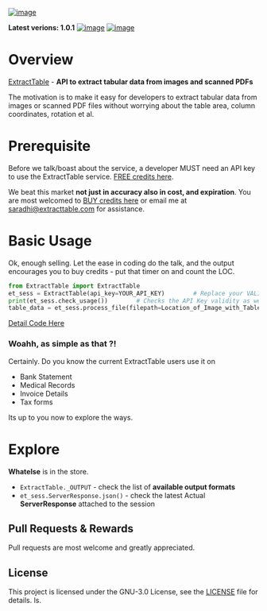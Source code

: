 [![image](https://i.imgur.com/YIHmXue.png?1)](https://extracttable.com?ref=github-ET)

**Latest verions: 1.0.1** [![image](https://img.shields.io/github/license/ExtractTable/ExtractTable-py)]() [![image](https://img.shields.io/badge/python-3.5%20%7C%203.6%20%7C%203.7-blue)]()  
  
# Overview
[ExtractTable](https://extracttable.com) - **API to extract tabular data from images and scanned PDFs**

The motivation is to make it easy for developers to extract tabular data from images or scanned PDF files without worrying about the table area, column coordinates, rotation et al.

# Prerequisite

Before we talk/boast about the service, a developer MUST need an API key to use the ExtractTable service. [FREE credits here](https://extracttable.com/trail.html). 

We beat this market **not just in accuracy also in cost, and expiration**. You are most welcomed to [BUY credits here](https://extracttable.com/#pricing) or email me at saradhi@extracttable.com for assistance.


# Basic Usage
Ok, enough selling. Let the ease in coding do the talk, and the output encourages you to buy credits - put that timer on and count the LOC.

```python
from ExtractTable import ExtractTable
et_sess = ExtractTable(api_key=YOUR_API_KEY)        # Replace your VALID API Key here
print(et_sess.check_usage())        # Checks the API Key validity as well as shows associated plan usage 
table_data = et_sess.process_file(filepath=Location_of_Image_with_Tables, output_format="df")
```
[Detail Code Here](ExampleCode.ipynb)


### Woahh, as simple as that ?!

Certainly. Do you know the current ExtractTable users use it on
- Bank Statement
- Medical Records
- Invoice Details
- Tax forms

Its up to you now to explore the ways.


# Explore
**Whatelse** is in the store.
- `ExtractTable._OUTPUT` - check the list of **available output formats**
- `et_sess.ServerResponse.json()` - check the latest Actual **ServerResponse** attached to the session


## Pull Requests & Rewards

Pull requests are most welcome and greatly appreciated. 


## License  
  
This project is licensed under the GNU-3.0 License, see the [LICENSE](https://github.com/extracttable/camelotpro/blob/master/LICENSE) file for details.
ls.